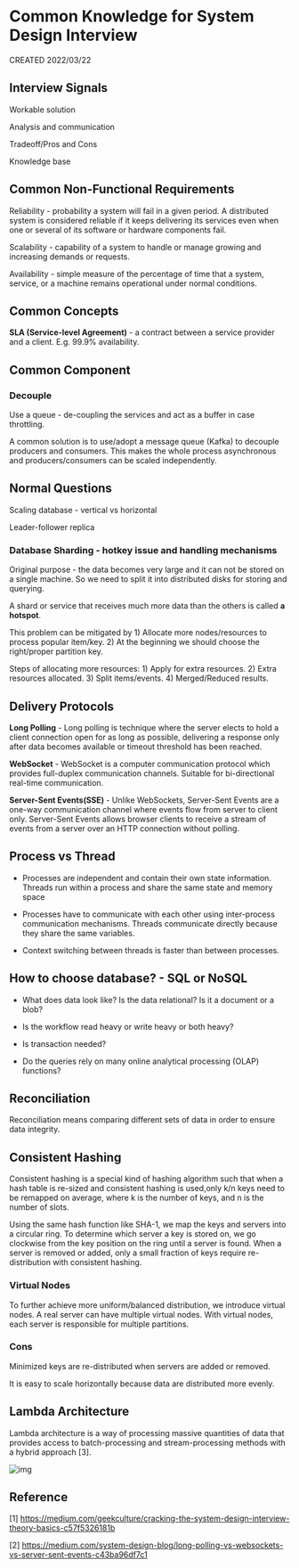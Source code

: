 # Common Knowledge for System Design Interview

CREATED 2022/03/22

## Interview Signals

Workable solution

Analysis and communication

Tradeoff/Pros and Cons

Knowledge base

## Common Non-Functional Requirements

Reliability - probability a system will fail in a given period. A distributed system is considered reliable if it keeps delivering its services even when one or several of its software or hardware components fail.

Scalability - capability of a system to handle or manage growing and increasing demands or requests.

Availability - simple measure of the percentage of time that a system, service, or a machine remains operational under normal conditions.

## Common Concepts

**SLA (Service-level Agreement)** - a contract between a service provider and a client. E.g. 99.9% availability.

## Common Component

### Decouple

Use a queue - de-coupling the services and act as a buffer in case throttling.

A common solution is to use/adopt a message queue (Kafka) to decouple producers and consumers. This makes the whole process asynchronous and producers/consumers can be scaled independently.

## Normal Questions

Scaling database - vertical vs horizontal

Leader-follower replica

### Database Sharding - hotkey issue and handling mechanisms

Original purpose - the data becomes very large and it can not be stored on a single machine. So we need to split it into distributed disks for storing and querying.

A shard or service that receives much more data than the others is called **a hotspot**.

This problem can be mitigated by 1) Allocate more nodes/resources to process popular item/key. 2) At the beginning we should choose the right/proper partition key.

Steps of allocating more resources: 1) Apply for extra resources. 2) Extra resources allocated. 3) Split items/events. 4) Merged/Reduced results.

## Delivery Protocols

**Long Polling** - Long polling is technique where the server elects to hold a client connection open for as long as possible, delivering a response only after data becomes available or timeout threshold has been reached.

**WebSocket** - WebSocket is a computer communication protocol which provides full-duplex communication channels. Suitable for bi-directional real-time communication.

**Server-Sent Events(SSE)** - Unlike WebSockets, Server-Sent Events are a one-way communication channel where events flow from server to client only. Server-Sent Events allows browser clients to receive a stream of events from a server over an HTTP connection without polling.

## Process vs Thread

- Processes are independent and contain their own state information. Threads run within a process and share the same state and memory space

- Processes have to communicate with each other using inter-process communication mechanisms. Threads communicate directly because they share the same variables.

- Context switching between threads is faster than between processes.

## How to choose database? - SQL or NoSQL

- What does data look like? Is the data relational? Is it a document or a blob?

- Is the workflow read heavy or write heavy or both heavy?

- Is transaction needed?

- Do the queries rely on many online analytical processing (OLAP) functions?

## Reconciliation

Reconciliation means comparing different sets of data in order to ensure data integrity.

## Consistent Hashing

Consistent hashing is a special kind of hashing algorithm such that when a hash table is re-sized and consistent hashing is used,only k/n keys need to be remapped on average, where k is the number of keys, and n is the number of slots.

Using the same hash function like SHA-1, we map the keys and servers into a circular ring. To determine which server a key is stored on, we go clockwise from the key position on the ring until a server is found. When a server is removed or added, only a small fraction of keys require re-distribution with consistent hashing.

### Virtual Nodes

To further achieve more uniform/balanced distribution, we introduce virtual nodes. A real server can have multiple virtual nodes. With virtual nodes, each server is responsible for multiple partitions.

### Cons

Minimized keys are re-distributed when servers are added or removed.

It is easy to scale horizontally because data are distributed more evenly.

## Lambda Architecture

Lambda architecture is a way of processing massive quantities of data that provides access to batch-processing and stream-processing methods with a hybrid approach [3].

![img](https://databricks.com/wp-content/uploads/2018/12/hadoop-architecture.jpg)

## Reference

[1] <https://medium.com/geekculture/cracking-the-system-design-interview-theory-basics-c57f5326181b>

[2] <https://medium.com/system-design-blog/long-polling-vs-websockets-vs-server-sent-events-c43ba96df7c1>
